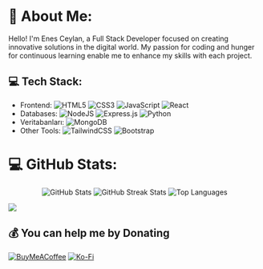 # 💫 About Me:

Hello! I'm Enes Ceylan, a Full Stack Developer focused on creating innovative solutions in the digital world. My passion for coding and hunger for continuous learning enable me to enhance my skills with each project.

## 💻 Tech Stack:
- Frontend: ![HTML5](https://img.shields.io/badge/html5-%23E34F26.svg?style=for-the-badge&logo=html5&logoColor=white) ![CSS3](https://img.shields.io/badge/css3-%231572B6.svg?style=for-the-badge&logo=css3&logoColor=white) ![JavaScript](https://img.shields.io/badge/javascript-%23323330.svg?style=for-the-badge&logo=javascript&logoColor=%23F7DF1E) ![React](https://img.shields.io/badge/react-%2320232a.svg?style=for-the-badge&logo=react&logoColor=%2361DAFB)
- Databases: ![NodeJS](https://img.shields.io/badge/node.js-6DA55F?style=for-the-badge&logo=node.js&logoColor=white) ![Express.js](https://img.shields.io/badge/express.js-%23404d59.svg?style=for-the-badge&logo=express&logoColor=%2361DAFB) ![Python](https://img.shields.io/badge/python-3670A0?style=for-the-badge&logo=python&logoColor=ffdd54)
- Veritabanları: ![MongoDB](https://img.shields.io/badge/MongoDB-%234ea94b.svg?style=for-the-badge&logo=mongodb&logoColor=white)
- Other Tools: ![TailwindCSS](https://img.shields.io/badge/tailwindcss-%2338B2AC.svg?style=for-the-badge&logo=tailwind-css&logoColor=white) ![Bootstrap](https://img.shields.io/badge/bootstrap-%238511FA.svg?style=for-the-badge&logo=bootstrap&logoColor=white)

# 💻 GitHub Stats:
<div align="center">
  <img src="https://github-readme-stats.vercel.app/api?username=MedusaCollins&theme=dark&hide_border=false&include_all_commits=false&count_private=false" alt="GitHub Stats">
  <img src="https://github-readme-streak-stats.herokuapp.com/?user=MedusaCollins&theme=dark&hide_border=false" alt="GitHub Streak Stats">
  <img src="https://github-readme-stats.vercel.app/api/top-langs/?username=MedusaCollins&theme=dark&hide_border=false&include_all_commits=false&count_private=false&layout=compact" alt="Top Languages">
</div>


[![](https://visitcount.itsvg.in/api?id=MedusaCollins&icon=0&color=12)](https://visitcount.itsvg.in)

## 💰 You can help me by Donating
[![BuyMeACoffee](https://img.shields.io/badge/Buy%20Me%20a%20Coffee-ffdd00?style=for-the-badge&logo=buy-me-a-coffee&logoColor=black)](https://buymeacoffee.com/EnesCeylan) [![Ko-Fi](https://img.shields.io/badge/Ko--fi-F16061?style=for-the-badge&logo=ko-fi&logoColor=white)](https://ko-fi.com/EnesCeylan)
